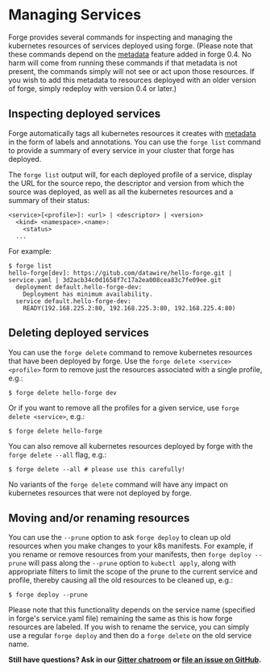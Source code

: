 # Managing Services

Forge provides several commands for inspecting and managing the
kubernetes resources of services deployed using forge. (Please note
that these commands depend on the [metadata](metadata.md) feature
added in forge 0.4. No harm will come from running these commands if
that metadata is not present, the commands simply will not see or act
upon those resources. If you wish to add this metadata to resources
deployed with an older version of forge, simply redeploy with version
0.4 or later.)

## Inspecting deployed services

Forge automatically tags all kubernetes resources it creates with
[metadata](metadata.md) in the form of labels and annotations. You can
use the `forge list` command to provide a summary of every service in
your cluster that forge has deployed.

The `forge list` output will, for each deployed profile of a service,
display the URL for the source repo, the descriptor and version from
which the source was deployed, as well as all the kubernetes resources
and a summary of their status:

    <service>[<profile>]: <url> | <descriptor> | <version>
      <kind> <namespace>.<name>:
        <status>
      ...

For example:

    $ forge list
    hello-forge[dev]: https://gitub.com/datawire/hello-forge.git | service.yaml | 3d2acb34c0d1658f7c17a2ea008cea83c7fe09ee.git
      deployment default.hello-forge-dev:
        Deployment has minimum availability.
      service default.hello-forge-dev:
        READY(192.168.225.2:80, 192.168.225.3:80, 192.168.225.4:80)

## Deleting deployed services

You can use the `forge delete` command to remove kubernetes resources
that have been deployed by forge. Use the `forge delete <service>
<profile>` form to remove just the resources associated with a single
profile, e.g.:

    $ forge delete hello-forge dev
    
Or if you want to remove all the profiles for a given service, use
`forge delete <service>`, e.g.:

    $ forge delete hello-forge

You can also remove all kubernetes resources deployed by forge with
the `forge delete --all` flag, e.g.:

    $ forge delete --all # please use this carefully!

No variants of the `forge delete` command will have any impact on
kubernetes resources that were not deployed by forge.

## Moving and/or renaming resources

You can use the `--prune` option to ask `forge deploy` to clean up old
resources when you make changes to your k8s manifests. For example, if
you rename or remove resources from your manifests, then `forge deploy
--prune` will pass along the `--prune` option to `kubectl apply`,
along with appropriate filters to limit the scope of the prune to the
current service and profile, thereby causing all the old resources to
be cleaned up, e.g.:

    $ forge deploy --prune

Please note that this functionality depends on the service name
(specified in forge's service.yaml file) remaining the same as this is
how forge resources are labeled. If you wish to rename the service,
you can simply use a regular `forge deploy` and then do a `forge
delete` on the old service name.

**Still have questions? Ask in our [Gitter chatroom](https://gitter.im/datawire/forge) or [file an issue on GitHub](https://github.com/datawire/forge/issues/new).**
